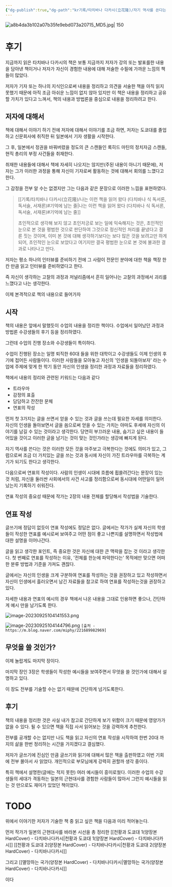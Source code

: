 ```yaml
---
{"dg-publish":true,"dg-path":"kr기록/타치바나 다카시(立花隆)/자기 역사를 쓴다는 것 (역사의 흐름 속에서 개인이 삶을 기록하는 방법).md","permalink":"/kr기록/타치바나 다카시(立花隆)/자기 역사를 쓴다는 것 (역사의 흐름 속에서 개인이 삶을 기록하는 방법)/","title":"자기 역사를 쓴다는 것 (역사의 흐름 속에서 개인이 삶을 기록하는 방법)","tags":["📚Book"],"created":"2023-09-17","updated":"2023-09-24 15:06:39"}
---
```



![a8b4da3b102a07b35fe9ebd073a20715_MD5.jpg| 150](/img/user/%EA%B8%B0%EB%A1%9D/assets/%EC%9E%90%EA%B8%B0%20%EC%97%AD%EC%82%AC%EB%A5%BC%20%EC%93%B4%EB%8B%A4%EB%8A%94%20%EA%B2%83%20(%EC%97%AD%EC%82%AC%EC%9D%98%20%ED%9D%90%EB%A6%84%20%EC%86%8D%EC%97%90%EC%84%9C%20%EA%B0%9C%EC%9D%B8%EC%9D%B4%20%EC%82%B6%EC%9D%84%20%EA%B8%B0%EB%A1%9D%ED%95%98%EB%8A%94%20%EB%B0%A9%EB%B2%95)/image/a8b4da3b102a07b35fe9ebd073a20715_MD5.jpg)

# 후기
지금까지 읽은 타치바나 다카시의 책은 보통 지금까지 저자가 강의 또는 발표를한 내용을 담아낸 책이거나 저자가 자신이 경험한 내용에 대해 저술한 수필에 가까운 느낌의 책들이 많았다.

저자가 기자 또는 하나의 지식인으로써 내용을 정리하고 의견을 서술한 책을 아직 읽지 못했기 때문에 아직 조금 아쉬운 느낌이 없지 않아 있지만 이 책은 내용을 정리하고 공유할 가치가 있다고 느껴서, 책의 내용과 방법론을 중심으로 내용을 정리하려고 한다.

## 저자에 대해서

책에 대해서 이야기 하기 전에 저자에 대해서 이야기를 조금 하면, 저자는 도쿄대를 졸업하고 신문회사에 취직한 뒤 일본에서 기자 생활을 시작한다.

그 후, 일본에서 정권을 바꿔버렸을 정도의 큰 스캔들인 록히드 마틴의 정치자금 스캔들, 현직 총리의 부정 사건들을 취재한다.

취재한 내용들에 대해서 책에 자세히 나오지는 않지만(주된 내용이 아니기 때문에), 저자는 그가 이러한 과정을 통해 자신이 기자로써 활동하는 것에 대해서 회의를 느꼈다고 한다.

그 감정을 전부 알 수는 없겠지만 그는 다음과 같은 문장으로 이러한 느낌을 표현하였다.

> [[기록/타치바나 다카시(立花隆)/나는 이런 책을 읽어 왔다 (다치바나 식 독서론, 독서술, 서재론)#기억에 남는 줄\|나는 이런 책을 읽어 왔다 (다치바나 식 독서론, 독서술, 서재론)#기억에 남는 줄]]
> 
> 초인적으로 생각해 보지 않고 초인저긍로 보는 일에 익숙해지는 것은, 초인적인 눈으로 본 것을 평범한 것으로 판단하여 그것으로 정신적인 처리를 끝냈다고 결론 짓는 것이며, 이미 본 것에 대해 생각하기보다는 보다 많은 것을 보려고만 하게 되어, 초인적인 눈으로 보았다고 여기지만 결국 평범한 눈으로 본 것에 불과한 결과로 나타나고 만다.

저자는 평소 하나의 인터뷰를 준비하기 전에 그 사람이 전문인 분야에 대한 책을 책장 한 칸 만큼 읽고 인터뷰를 준비하였다고 한다. 

즉 자신이 생각하는 고찰의 과정과 저널리즘에서 흔히 일어나는 고찰의 과정에서 괴리를 느꼈다고 나는 생각한다.

이제 본격적으로 책의 내용으로 들어가자

## 시작
책의 내용은 앞에서 말했듯이 수업의 내용을 정리한 책이다. 수업에서 일어났던 과정과 방법론 수강생들의 후기 등을 정리하였다.

그런데 수업의 진행 장소와 수강생들이 특이하다. 

수업이 진행된 장소는 일명 퇴직한 60대 들을 위한 대학이고 수강생들도 이제 인생의 후기에 접어든 사람들이다. 이러한 사람들을 모아놓고 자신의 '인생을 되돌아보자' 라는 수업에 주제에 맞게 한 학기 동안 자신의 인생을 정리한 과정과 자료들을 정리하였다.

책에서 내용의 정리와 관련된 키워드는 다음과 같다
- 트라우마
- 감정의 표출
- 담담하고 잔잔한 문체
- 연표의 작성

먼저 첫 3가지는 글을 쓰면서 얻을 수 있는 것과 글을 쓰는데 필요한 자세를 의미한다. 자신의 인생을 돌아보면서 글을 씀으로써 얻을 수 있는 가치는 아마도 후세에 자신의 이야기를 남길 수 있는 것이라고 생각한다. 당연히 부끄러운 내용, 숨기고 싶은 내용이 들어있을 것이고 이러한 글을 남기는 것이 맞는 것인가라는 생강에 빠지게 된다.

자기 역사를 쓴다는 것은 이러한 모든 것을 마주보고 극복한다는 것에도 의미가 있고, 그럼으로써 조금 더 가치있는 글을 쓰는 것과 동시에 자신이 가진 트라우마를 극복하는 계기가 되기도 한다고 생각한다.

다음으로써 연표의 작성이다. 사람의 인생이 시대에 흐름에 휩쓸려간다는 문장이 있는 것 처럼, 자신을 둘러싼 사회에서의 사건 사고를 정리함으로써 동시대에 어떤일이 일어났는지 기록하기 쉬워진다.

연표 작성의 중요성 때문에 작가는 2장의 내용 전체를 할당해서 작성법을 기술한다.

## 연표 작성 
글쓰기에 정답이 없듯이 연표 작성에도 정답은 없다. 글에서는 작가가 실제 자신의 학생들이 작성한 연표를 예시로써 보여주고 어떤 점이 좋고 나쁜지를 설명하면서 작성법에 대한 설명을 이어나간다.

글을 읽고 생각한 포인트, 즉 중요한 것은 자신에 대한 큰 맥락을 잡는 것 이라고 생각한다. 첫 번째로 연표를 작성하는 이유, '전체를 한눈에 파악한다는' 목적에만 맞으면 어떠한 분류 방법과 기준을 가져도 괜찮다.

글에서는 자신의 인생을 크게 구분하여 연표를 작성하는 것을 권장하고 있고 작성하면서 자신이 인생에서 흘러오면서 남긴 자료들을 참고로 하여 연표를 작성하는것을 권장하고있다.

자세한 내용과 연표의 예시의 경우 책에서 나온 내용을 그대로 인용하면 좋으나, 간단하게 예시 만을 남기도록 한다.

![image-20230925104141553.png](/img/user/%EA%B8%B0%EB%A1%9D/assets/%EC%9E%90%EA%B8%B0%20%EC%97%AD%EC%82%AC%EB%A5%BC%20%EC%93%B4%EB%8B%A4%EB%8A%94%20%EA%B2%83%20(%EC%97%AD%EC%82%AC%EC%9D%98%20%ED%9D%90%EB%A6%84%20%EC%86%8D%EC%97%90%EC%84%9C%20%EA%B0%9C%EC%9D%B8%EC%9D%B4%20%EC%82%B6%EC%9D%84%20%EA%B8%B0%EB%A1%9D%ED%95%98%EB%8A%94%20%EB%B0%A9%EB%B2%95)%201/image-20230925104141553.png)

![image-20230925104144796.png](/img/user/%EA%B8%B0%EB%A1%9D/assets/%EC%9E%90%EA%B8%B0%20%EC%97%AD%EC%82%AC%EB%A5%BC%20%EC%93%B4%EB%8B%A4%EB%8A%94%20%EA%B2%83%20(%EC%97%AD%EC%82%AC%EC%9D%98%20%ED%9D%90%EB%A6%84%20%EC%86%8D%EC%97%90%EC%84%9C%20%EA%B0%9C%EC%9D%B8%EC%9D%B4%20%EC%82%B6%EC%9D%84%20%EA%B8%B0%EB%A1%9D%ED%95%98%EB%8A%94%20%EB%B0%A9%EB%B2%95)%201/image-20230925104144796.png)
`[출처 - https://m.blog.naver.com/miphy/221689982969]`

## 무엇을 쓸 것인가?
이제 놀랍게도 마지막 장이다.

마지막 장인 3장은 학생들이 작성한 예시들을 보여주면서 무엇을 쓸 것인가에 대해서 설명하고 있다. 

이 장도 전부를 기술할 수는 없기 때문에 간단하게 넘기도록한다.

## 후기
책의 내용을 정리한 것은 사실 내가 참고로 간단하게 보기 위함이 크기 때문에 영양가가 없을 수 있다. 될 수 있으면 책을 직접 사서 읽어보는 것을 강력하게 추천한다.

전부를 공개할 수는 없지만 나도 책을 읽고 자신의 연표 작성을 시작하여 한번 20대 까지의 삶을 한번 정리하는 시간을 가지겠다고 결심했다.

저자가 글쓰기에 진심인 만큼 글쓰기와 읽기에 대해서 많은 책을 출판하였고 이번 기회에 전부 몰아서 사 읽었다. 개인적으로 부모님에게 강력히 권할까 생각 중이다.

특히 책에서 설명한(글에는 적지 못한) 여러 예시들이 흥미로웠다. 이러한 수업의 수강생들의 세대가 격동하는 일본의 근현대사를 경험한 사람들이 많아서 그런지 예시들을 읽는 것 만으로도 재미가 있었던 책이었다. 
# TODO
위에서 이야기한 저자가 기술한 책 중 읽고 싶은 책을 다음과 미리 적어놓는다.

먼저 
작가가 일본의 근현대사를 바라본 시선을 총 정리한 
[[천황과 도쿄대 1(양장본 HardCover) - 다치바나다카시\|천황과 도쿄대 1(양장본 HardCover) - 다치바나다카시]]
[[천황과 도쿄대 2(양장본 HardCover) - 다치바나다카시\|천황과 도쿄대 2(양장본 HardCover) - 다치바나다카시]]

그리고
[[멸망하는 국가(양장본 HardCover) - 다치바나다카시\|멸망하는 국가(양장본 HardCover) - 다치바나다카시]]

이다